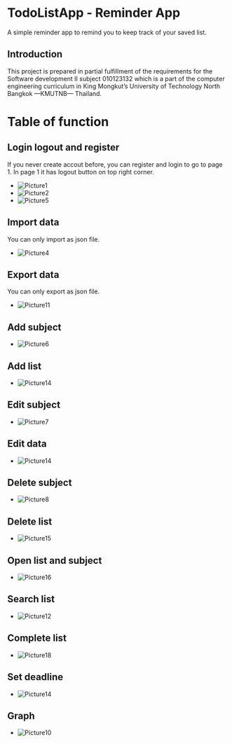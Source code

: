# TodoListApp - Reminder App
A simple reminder app to remind you to keep track of your saved list.
## Introduction
This project is prepared in partial fulfillment of the requirements for the Software development II subject 010123132 which is a part of the computer engineering curriculum in King Mongkut’s University of Technology North Bangkok —KMUTNB— Thailand.
# Table of function
## Login logout and register
If you never create accout before, you can register and login to go to page 1. In page 1 it has logout button on top right corner. 
- ![Picture1](https://user-images.githubusercontent.com/88476531/150784321-1bf26e75-a129-4bf3-8457-2ab2cfcfb451.png)
- ![Picture2](https://user-images.githubusercontent.com/88476531/150784348-9999e948-cc0f-450d-93c0-c5480870c58a.png)
- ![Picture5](https://user-images.githubusercontent.com/88476531/150784364-91d438dd-b459-4f66-80d1-d38d07a0945e.png)
## Import data
You can only import as json file.
- ![Picture4](https://user-images.githubusercontent.com/88476531/150784353-bd958dcd-47dd-451c-890f-3522fc40df6a.png)
## Export data
You can only export as json file.
- ![Picture11](https://user-images.githubusercontent.com/88476531/150784381-d5e3d18c-290d-4dc9-a343-585e328752ca.png)
## Add subject
- ![Picture6](https://user-images.githubusercontent.com/88476531/150784366-968f8ae2-c95f-48aa-8940-663bce21fac5.png)
## Add list
- ![Picture14](https://user-images.githubusercontent.com/88476531/150784393-d5eec739-903c-493f-919d-649c5ab97634.png)
## Edit subject
- ![Picture7](https://user-images.githubusercontent.com/88476531/150784369-2391c05e-6078-486e-bd0d-6679af5f6224.png)
## Edit data
- ![Picture14](https://user-images.githubusercontent.com/88476531/150784393-d5eec739-903c-493f-919d-649c5ab97634.png)
## Delete subject
- ![Picture8](https://user-images.githubusercontent.com/88476531/150784372-db6bb5d7-6cb0-44a8-90fd-837d4ef64532.png)
## Delete list
- ![Picture15](https://user-images.githubusercontent.com/88476531/150784384-2ac6fb89-1d09-4657-9edc-52a8ce67dc4f.png)
## Open list and subject
- ![Picture16](https://user-images.githubusercontent.com/88476531/150785822-908298eb-54b9-43b4-bbd7-104fea714818.png)
## Search list
- ![Picture12](https://user-images.githubusercontent.com/88476531/150784386-82248d28-ad74-4435-86ee-6abb4d506ad1.png)
## Complete list
- ![Picture18](https://user-images.githubusercontent.com/88476531/150785824-12aff805-021f-45a0-97c4-55469e6ed9ee.png)
## Set deadline
- ![Picture14](https://user-images.githubusercontent.com/88476531/150784393-d5eec739-903c-493f-919d-649c5ab97634.png)
## Graph
- ![Picture10](https://user-images.githubusercontent.com/88476531/150784379-03689e4d-0ee9-4c29-bbbe-801a1d5858e7.png)
